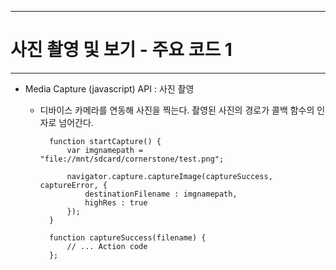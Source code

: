 <!--
{
	"title": "사진 촬영 및 보기 - 주요 코드 1",
	"group": 2,
	"order": 20
}
-->

-----------------------

# 사진 촬영 및 보기 - 주요 코드 1 #

-----------------------

- Media Capture (javascript) API : 사진 촬영
	- 디바이스 카메라를 연동해 사진을 찍는다. 촬영된 사진의 경로가 콜백 함수의 인자로 넘어간다.

			function startCapture() {
				var imgnamepath = "file://mnt/sdcard/cornerstone/test.png";
		
				navigator.capture.captureImage(captureSuccess, captureError, {
					destinationFilename : imgnamepath,
					highRes : true
				});
			}

			function captureSuccess(filename) {
				// ... Action code
			};